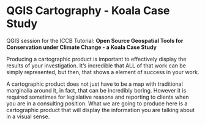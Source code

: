 # QGIS Cartography - Koala Case Study
QGIS session for the ICCB Tutorial: **Open Source Geospatial Tools for Conservation under Climate Change - a Koala Case Study** 

Producing a cartographic product is important to effectively display the results of your investigation. It’s incredible that ALL of that work can be simply represented, but then, that shows a element of success in your work.  

A cartographic product does not just have to be a map with traditional marginalia around it, in fact, that can be incredibly boring. However it is required sometimes for legislative reasons and reporting to clients when you are in a consulting position. What we are going to produce here is a cartographic product that will display the information you are talking about in a visual sense. 
